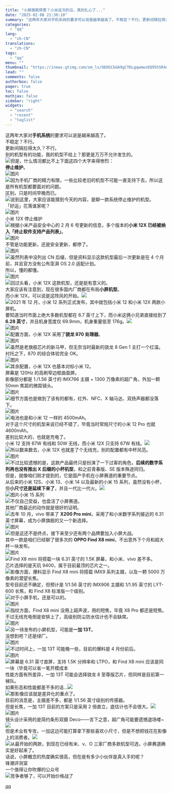 ```yaml
---
title: "小屏旗舰停更？小米这次的瓜，真的扎心了..."
date: "2025-02-08 21:30:10"
summary: "这两年大家对手机系统的要求可以说是越来越高了。不稳定？不行。更新间隔拉得太久？不行。别的机型有的功能..."
categories:
  - "qq"
lang:
  - "zh-CN"
translations:
  - "zh-CN"
tags:
  - "qq"
menu: ""
thumbnail: "https://inews.gtimg.com/om_ls/OEHSCbGA9gCTKLgqwmwxEQ9Sh5R4qLQQACA9aZgpIFoCgAA_640360/0"
lead: ""
comments: false
authorbox: false
pager: true
toc: false
mathjax: false
sidebar: "right"
widgets:
  - "search"
  - "recent"
  - "taglist"
---
```


这两年大家对**手机系统**的要求可以说是越来越高了。  
不稳定？不行。  
更新间隔拉得太久？不行。  
别的机型有的功能，我的机型不给上？那更是万万不允许发生的。  
![](https://inews.gtimg.com/news_bt/Or5PULEvxtRaj0Ao9W0O-_jto0O6btBOl8llihH5Xck0MAA/641)但是，什么情况都比不上下面这四个大字来得惨烈：  
**停止维护**。  
![图片](https://inews.gtimg.com/news_bt/Oo-PJIEnn6N7CeQSWItmmC_JvMdSZ4FE7Nji3H4gejG4kAA/641)  
![](https://inews.gtimg.com/news_bt/OJbh0RbSp-iS-fRZVYsK4rf4OfsXKgKx5VmxziDgQudCIAA/641)因为手机厂商的精力有限，一些比较老旧的机型不可能一直支持下去，所以这是所有机型都要面对的问题。  
区别，只是时间早晚而已。  
![](https://inews.gtimg.com/news_bt/OI1XaahV1A5GnHx5XriQO2fUqyHcPayozFR80Z0Fzcf98AA/641)说到这里，大家应该能猜到今天的内容，是聊一款系统停止维护的机型。  
「好运」花落谁家呢？  
![图片](https://inews.gtimg.com/news_bt/OJycuWfBT_Z3e7LnEaiJ9kk-utzg22l_LApKFRv4GCW00AA/641)  
小米 12X 停止维护  
![](https://inews.gtimg.com/news_bt/OCsfcMrBf2tPfMJ-TbT8DwL1rTT6E7mvwwfx6fyC4tpfwAA/641)根据小米产品安全中心的 2 月 6 号更新的信息，多个版本的**小米 12X 已经被纳入「终止软件支持产品列表」**。  
![图片](https://inews.gtimg.com/news_bt/OZJRQ8vJQ-2jnxQlXDNe7tqkEEXea1D-viTWDudMNYL-wAA/641)  
不管是功能更新，还是安全更新，都停了。  
![图片](https://inews.gtimg.com/news_bt/O-gulziBj9cuKOIId-3wJvdmKSClZiV7desrmheXiuoOcAA/641)  
![](https://inews.gtimg.com/news_bt/O0lqOtFJ6SivYFeP3stLF2RCAQcCab-gt2GCSdnkz6s6YAA/641)虽然列表中没列出 CN 后缀，但是资料显示这款机型最后一次更新是在 4 个月前，并且官方没有公布澎湃 OS 2.0 适配计划。  
所以，懂的都懂。  
![图片](https://inews.gtimg.com/news_bt/OKAHJsHd2_pVdRAKS_-J8GnHP_GbDEKLhB63b4oEvh-PoAA/641)  
![](https://inews.gtimg.com/news_bt/OZIUUuU3Q5Yugqbti_8ayxdl90IHIyHgC_JDG-fUQE0c8AA/641)回过头看，小米 12X 这款机型，还是挺有意义的。  
大家应该有注意到，现在很多国内厂商都在布局**小屏机型**。  
而小米 12X，可以说是这阵风的开始。![](https://inews.gtimg.com/news_bt/OercYlSYPiled-DaBM0gXub-obhBcxtM7ByvIkmAXo18sAA/641)  
![](https://inews.gtimg.com/news_bt/OCsfcMrBf2tPfMJ-TbT8DwL1rTT6E7mvwwfx6fyC4tpfwAA/641)2021 年 12 月，小米 12 系列正式发布，其中就包括小米 12 和小米 12X 两款小屏机。  
要知道当时市面上绝大多数机型都在 6.7 英寸上下，而小米这俩小兄弟直接给到了 **6.28 英寸**，并且机身宽度仅 69.9mm，机身重量低至 176g。![](https://inews.gtimg.com/news_bt/OwmIfXtuoR1ExfU9n53_qQoUeuQnhSPKkIzHmUGNYJQlwAA/641)  
![图片](https://inews.gtimg.com/news_bt/OqYkrpdw7kHLuS7CbREDHTW40NkGKcluNOXzOBbTorrDEAA/641)  
![](https://inews.gtimg.com/news_bt/OBpeuMN3E2QxsVxdlQ1bOTTbx8iyiyUE8b8AChq7TGAuIAA/641)配置方面，小米 12X 采用了**骁龙 870 处理器**。  
![图片](https://inews.gtimg.com/news_bt/O8QgnF8Wk2WsnrDQFJAsBhN-JVFrebPc_rUDZUBCggT-MAA/641)  
![](https://inews.gtimg.com/news_bt/OZIUUuU3Q5Yugqbti_8ayxdl90IHIyHgC_JDG-fUQE0c8AA/641)虽然是老旗舰芯片的新马甲，但无奈当时最新的骁龙 8 Gen 1 主打一个红温。  
衬托之下，870 的综合体验完全 OK。  
![图片](https://inews.gtimg.com/news_bt/O3VoL9OiEqDsVv8bfBquk4KKky_V2IObzsQOx-8eBguvgAA/641)  
![](https://inews.gtimg.com/news_bt/OCsfcMrBf2tPfMJ-TbT8DwL1rTT6E7mvwwfx6fyC4tpfwAA/641)其余配置，小米 12X 也基本对标小米 12。  
屏幕是 120Hz 的高刷窄边框曲面屏。  
影像部分都是 1./1.56 英寸的 IMX766 主摄 + 1300 万像素的超广角，外加一颗 50mm 焦距的微距镜头。  
![图片](https://inews.gtimg.com/news_bt/O8bA8l46ychjUZ7sgcj5WxuSMsdIxt6rvEBKMVAqEMz-gAA/641)  
![](https://inews.gtimg.com/news_bt/OtoqommNK9bFrHE5JMWO4uVf9Q7HuVBdoJHFPOSSlbqn8AA/641)细节方面也是做到了该有的都有，红外、NFC、X 轴马达、双扬声器都没落下。  
![图片](https://inews.gtimg.com/news_bt/OOZM-r3h6KZL_Opp_Im2F76GgKrZ37CMIKdfbFNMy_RA4AA/641)  
![](https://inews.gtimg.com/news_bt/OCsfcMrBf2tPfMJ-TbT8DwL1rTT6E7mvwwfx6fyC4tpfwAA/641)电池也是和小米 12 一样的 4500mAh。  
对于这个尺寸的机型来说已经不错了，毕竟当时常规尺寸的小米 12 Pro 也就 4600mAh。  
差别比较大的，也就是充电了。  
小米 12 支持 67W 有线和 50W 无线，而小米 12X 只支持 67W 有线。![](https://inews.gtimg.com/news_bt/OKq2rIsfHtuzOlAlwBp2UX5ydemGlb4mF-D3S0_BgrF9MAA/641)  
![](https://inews.gtimg.com/news_bt/O9zMjaoJYYI1GPblgwwDNactDR9XqnV0eNEu3R_Qxa7CwAA/641)所以数来数去，小米 12X 也就差了个无线充，别的配置都有中杯风范。  
![图片](https://inews.gtimg.com/news_bt/ODK-jGMvJC-TyOpCkTfa_VPXGYcIiOsb1tMr8VnprJ5McAA/641)  
![](https://inews.gtimg.com/news_bt/Or5PULEvxtRaj0Ao9W0O-_jto0O6btBOl8llihH5Xck0MAA/641)不过比较遗憾的是，这款产品最终只是扮演了一下过客的角色，**后续的数字系列再也没有推出 X 后缀的小杯机型**，和之前青春版、SE 版本殊途同归。  
但是，就像咱们刚才提到的，它是国产手机在小屏赛道的重要节点。  
从后来的小米 12S、小米 13、小米 14 以及最新的小米 15 系列，虽然没有小杯，但**小尺寸还是延续下来了**，并且一代比一代火。![](https://inews.gtimg.com/news_bt/OrSVcFMtljHfuc9uPdDWoBbGO2lu0LKb8FPte97L5AcH4AA/641)  
![图片](https://inews.gtimg.com/news_bt/OtPK7SaCEQGuBhPZ1DGQdzM7wXdn5yuifiB6dTSuvUsecAA/641)小米 15 系列  
![](https://inews.gtimg.com/news_bt/OZIUUuU3Q5Yugqbti_8ayxdl90IHIyHgC_JDG-fUQE0c8AA/641)不仅自己受益，也盘活了小屏赛道。  
其他厂商最近的动作就是很好的证明。  
![](https://inews.gtimg.com/news_bt/OCsfcMrBf2tPfMJ-TbT8DwL1rTT6E7mvwwfx6fyC4tpfwAA/641)去年 10 月，vivo 带来了 **X200 Pro mini**，采用了和小米数字系列接近的 6.31 英寸屏幕，成为小屏旗舰的又一个新选择。  
![图片](https://inews.gtimg.com/news_bt/ODrjfJm_dnFR0TBUKzWeRYxY4miq6yh4R-blyT1XVdqmUAA/641)  
![](https://inews.gtimg.com/news_bt/OZIUUuU3Q5Yugqbti_8ayxdl90IHIyHgC_JDG-fUQE0c8AA/641)但是这还不是终点，接下来至少还有两个品牌要加入小屏大战。  
其中一款是咱们已经聊了很多次的 **OPPO Find X8 mini**，不出意外下个月和超大杯一块发布。  
![图片](https://inews.gtimg.com/news_bt/O6CV1UZCb1gIDSTBHYnlupOZr89nKf4LIEtkP5OOFILiMAA/641)  
![](https://inews.gtimg.com/news_bt/OCsfcMrBf2tPfMJ-TbT8DwL1rTT6E7mvwwfx6fyC4tpfwAA/641)Find X8 mini 将搭载一块 6.31 英寸的 1.5K 屏幕，和小米、vivo 差不多。  
芯片选择的是天玑 9400，属于目前最顶的芯片之一。  
![](https://inews.gtimg.com/news_bt/Ox42T0udTCUHSwTM6kJX3E4_UNYg9Yvxr1JJEZd_JXSLsAA/641)影像方面，爆料显示 Find X8 mini 将搭载 IMX9 系列主摄，以及一颗 5000 万像素的潜望长焦。  
型号目前还不确定，但预计是 1/1.56 英寸的 IMX906 主摄和 1/1.95 英寸的 LYT-600 长焦，和 Find X8 标准版一个级别。  
![](https://inews.gtimg.com/news_bt/OUaTFqRvYtsz1ZwpFApIZQ2RM1Q3FZM8FFx0t-cfs-lZEAA/641)对于小屏手机，还是可以的。  
![图片](https://inews.gtimg.com/news_bt/OcsEnHiJGxFYyo_v9Hnzg4yOq2Stvs2ap6IIU9R72GPJUAA/641)  
![](https://inews.gtimg.com/news_bt/O-Xv_yMfKOTNbEM15CdZxDPfr-N43BcWLFovmutBnwdJ0AA/641)指纹方面，Find X8 mini 没用上超声波，用的短焦，毕竟 X8 Pro 都还是短焦。  
不过无线充电倒是安排上了，高级别防尘防水估计也不会缺席。  
![图片](https://inews.gtimg.com/news_bt/ObD_h-nGR8Ff7Uuog_HJktbAN6SY_js0NN9I5w3_mtG-oAA/641)  
![](https://inews.gtimg.com/news_bt/OI1XaahV1A5GnHx5XriQO2fUqyHcPayozFR80Z0Fzcf98AA/641)另一待发布的小屏机型，可能是**一加 13T**。  
没想到吧？还是绿厂。  
![图片](https://inews.gtimg.com/news_bt/OPvgrYeqAR9RTQADiLJPSESKsK1aaLXOzublKdBqtLgG4AA/641)  
![](https://inews.gtimg.com/news_bt/O-Xv_yMfKOTNbEM15CdZxDPfr-N43BcWLFovmutBnwdJ0AA/641)不过时间上，一加 13T 可能晚一些，目前的爆料是 4 月份前后。  
![图片](https://inews.gtimg.com/news_bt/OMdM90Bo5-Za21ypD_RKPM4Bkoh1C6Ag2yzILvjhEwXzwAA/641)  
![](https://inews.gtimg.com/news_bt/OhiQDAJQM23R2aSqarFilGFfbsV-BhHHfsG3nWEV1WAO0AA/641)屏幕是 6.31 英寸直屏，支持 1.5K 分辨率和 LTPO，和 Find X8 mini 应该是同一块（毕竟可以省一笔开模成本  
性能方面有所差异，一加 13T 可能会选择骁龙 8 至尊版芯片，但同样是目前第一梯队。  
如果形态和性能都差不多的话...![](https://inews.gtimg.com/news_bt/OSYa5bLgC6mVGK3Bu7dLKBTyX5SSTAwBdgPNb6cd3Kd8sAA/641)  
![](https://inews.gtimg.com/news_bt/Ojki2kseqMc8gtAu8nMA2ReXE_cp74izUrLo-1bfJfKV8AA/641)那影像应该就是差异化的重点了。  
目前的消息是，主摄差不多，都是 1/1.56 英寸级别的传感器。  
但是长焦，一加 13T 目前的方案只是采用 2 倍直立，底估计也不会很大。![](https://inews.gtimg.com/news_bt/OSYa5bLgC6mVGK3Bu7dLKBTyX5SSTAwBdgPNb6cd3Kd8sAA/641)  
![图片](https://inews.gtimg.com/news_bt/O-Y_4Pz5nBvhijvJwBtj90HtdJqATDe_5F4zdtBjg6VqoAA/641)  
镜头设计采用的是简约条形双摄 Deco——言下之意，超广角可能要遗憾退场喽~![](https://inews.gtimg.com/news_bt/Oz-zejAgKFdlgw7w1mzQIAGDNRRHsu2wKGFozwlZpSBwUAA/641)  
但是术业有专攻，一加这边可能打算拿下那些喜欢小尺寸，但是不想把钱花在影像上的消费者。![](https://inews.gtimg.com/news_bt/O-Xv_yMfKOTNbEM15CdZxDPfr-N43BcWLFovmutBnwdJ0AA/641)  
![](https://inews.gtimg.com/news_bt/O719N36Q7xlkRl2ZpQi1vgR-ckFzo4CRgNHDrjwmaegCUAA/641)从最开始的两款，到现在已经有米、v、O 三家厂商多款机型可选，小屏赛道确实是好起来了。  
话说，小屏概念的热度确实很高，但在座有多少小伙伴是真入手的呢？  
锋潮评测室  
一个值得让你吹爆的公众号  
![](https://inews.gtimg.com/news_bt/OuKMmR9noRCSW4coE-yRT3v7zygPRLjAN2KExUvRTtTSIAA/641)竞争者够了，可以开始价格战了

[qq](https://new.qq.com/rain/a/20250208A08IY300)
